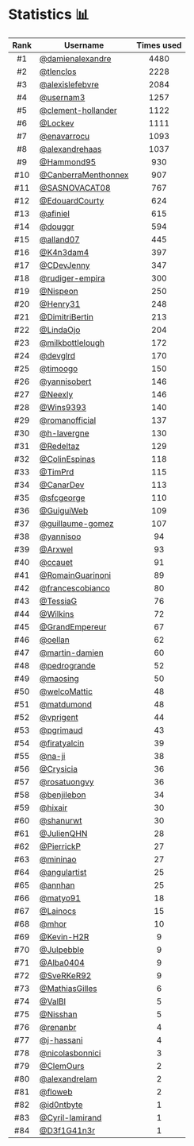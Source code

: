 # Statistics 📊

|Rank|Username|Times used|
:--------:|--------|:--------:|
|#1|[@damienalexandre](https://github.com/damienalexandre)|4480|
|#2|[@tlenclos](https://github.com/tlenclos)|2228|
|#3|[@alexislefebvre](https://github.com/alexislefebvre)|2084|
|#4|[@usernam3](https://github.com/usernam3)|1257|
|#5|[@clement-hollander](https://github.com/clement-hollander)|1122|
|#6|[@Lockev](https://github.com/Lockev)|1111|
|#7|[@enavarrocu](https://github.com/enavarrocu)|1093|
|#8|[@alexandrehaas](https://github.com/alexandrehaas)|1037|
|#9|[@Hammond95](https://github.com/Hammond95)|930|
|#10|[@CanberraMenthonnex](https://github.com/CanberraMenthonnex)|907|
|#11|[@SASNOVACAT08](https://github.com/SASNOVACAT08)|767|
|#12|[@EdouardCourty](https://github.com/EdouardCourty)|624|
|#13|[@afiniel](https://github.com/afiniel)|615|
|#14|[@douggr](https://github.com/douggr)|594|
|#15|[@alland07](https://github.com/alland07)|445|
|#16|[@K4n3dam4](https://github.com/K4n3dam4)|397|
|#17|[@CDevJenny](https://github.com/CDevJenny)|347|
|#18|[@rudiger-empira](https://github.com/rudiger-empira)|300|
|#19|[@Nispeon](https://github.com/Nispeon)|250|
|#20|[@Henry31](https://github.com/Henry31)|248|
|#21|[@DimitriBertin](https://github.com/DimitriBertin)|213|
|#22|[@LindaOjo](https://github.com/LindaOjo)|204|
|#23|[@milkbottlelough](https://github.com/milkbottlelough)|172|
|#24|[@devglrd](https://github.com/devglrd)|170|
|#25|[@timoogo](https://github.com/timoogo)|150|
|#26|[@yannisobert](https://github.com/yannisobert)|146|
|#27|[@Neexly](https://github.com/Neexly)|146|
|#28|[@Wins9393](https://github.com/Wins9393)|140|
|#29|[@romanofficial](https://github.com/romanofficial)|137|
|#30|[@h-lavergne](https://github.com/h-lavergne)|130|
|#31|[@Redeltaz](https://github.com/Redeltaz)|129|
|#32|[@ColinEspinas](https://github.com/ColinEspinas)|118|
|#33|[@TimPrd](https://github.com/TimPrd)|115|
|#34|[@CanarDev](https://github.com/CanarDev)|113|
|#35|[@sfcgeorge](https://github.com/sfcgeorge)|110|
|#36|[@GuiguiWeb](https://github.com/GuiguiWeb)|109|
|#37|[@guillaume-gomez](https://github.com/guillaume-gomez)|107|
|#38|[@yannisoo](https://github.com/yannisoo)|94|
|#39|[@Arxwel](https://github.com/Arxwel)|93|
|#40|[@ccauet](https://github.com/ccauet)|91|
|#41|[@RomainGuarinoni](https://github.com/RomainGuarinoni)|89|
|#42|[@francescobianco](https://github.com/francescobianco)|80|
|#43|[@TessiaG](https://github.com/TessiaG)|76|
|#44|[@Wilkins](https://github.com/Wilkins)|72|
|#45|[@GrandEmpereur](https://github.com/GrandEmpereur)|67|
|#46|[@oellan](https://github.com/oellan)|62|
|#47|[@martin-damien](https://github.com/martin-damien)|60|
|#48|[@pedrogrande](https://github.com/pedrogrande)|52|
|#49|[@maosing](https://github.com/maosing)|50|
|#50|[@welcoMattic](https://github.com/welcoMattic)|48|
|#51|[@matdumond](https://github.com/matdumond)|48|
|#52|[@vprigent](https://github.com/vprigent)|44|
|#53|[@pgrimaud](https://github.com/pgrimaud)|43|
|#54|[@firatyalcin](https://github.com/firatyalcin)|39|
|#55|[@na-ji](https://github.com/na-ji)|38|
|#56|[@Crysicia](https://github.com/Crysicia)|36|
|#57|[@rosatuongvy](https://github.com/rosatuongvy)|36|
|#58|[@benjilebon](https://github.com/benjilebon)|34|
|#59|[@hixair](https://github.com/hixair)|30|
|#60|[@shanurwt](https://github.com/shanurwt)|30|
|#61|[@JulienQHN](https://github.com/JulienQHN)|28|
|#62|[@PierrickP](https://github.com/PierrickP)|27|
|#63|[@mininao](https://github.com/mininao)|27|
|#64|[@angulartist](https://github.com/angulartist)|25|
|#65|[@annhan](https://github.com/annhan)|25|
|#66|[@matyo91](https://github.com/matyo91)|18|
|#67|[@Lainocs](https://github.com/Lainocs)|15|
|#68|[@mhor](https://github.com/mhor)|10|
|#69|[@Kevin-H2R](https://github.com/Kevin-H2R)|9|
|#70|[@Julpebble](https://github.com/Julpebble)|9|
|#71|[@Alba0404](https://github.com/Alba0404)|9|
|#72|[@SveRKeR92](https://github.com/SveRKeR92)|9|
|#73|[@MathiasGilles](https://github.com/MathiasGilles)|6|
|#74|[@ValBl](https://github.com/ValBl)|5|
|#75|[@Nisshan](https://github.com/Nisshan)|5|
|#76|[@renanbr](https://github.com/renanbr)|4|
|#77|[@j-hassani](https://github.com/j-hassani)|4|
|#78|[@nicolasbonnici](https://github.com/nicolasbonnici)|3|
|#79|[@ClemOurs](https://github.com/ClemOurs)|2|
|#80|[@alexandrelam](https://github.com/alexandrelam)|2|
|#81|[@floweb](https://github.com/floweb)|2|
|#82|[@id0ntbyte](https://github.com/id0ntbyte)|1|
|#83|[@Cyril-lamirand](https://github.com/Cyril-lamirand)|1|
|#84|[@D3f1G41n3r](https://github.com/D3f1G41n3r)|1|
